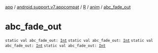 [app](../../../index.md) / [android.support.v7.appcompat](../../index.md) / [R](../index.md) / [anim](index.md) / [abc_fade_out](.)

# abc_fade_out

`static val abc_fade_out: `[`Int`](https://kotlinlang.org/api/latest/jvm/stdlib/kotlin/-int/index.html)
`static val abc_fade_out: `[`Int`](https://kotlinlang.org/api/latest/jvm/stdlib/kotlin/-int/index.html)
`static val abc_fade_out: `[`Int`](https://kotlinlang.org/api/latest/jvm/stdlib/kotlin/-int/index.html)
`static val abc_fade_out: `[`Int`](https://kotlinlang.org/api/latest/jvm/stdlib/kotlin/-int/index.html)